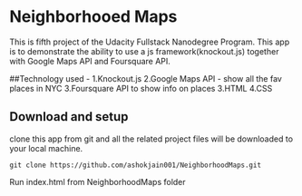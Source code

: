 Neighborhooed Maps
=========================
This is fifth project of the Udacity Fullstack Nanodegree Program.
This app is to demonstrate the ability to use a js framework(knockout.js) together with Google Maps API and Foursquare API.

##Technology used - 
1.Knockout.js 
2.Google Maps API - show all the fav places in NYC
3.Foursquare API to show info on places
3.HTML
4.CSS 

## Download and setup 
clone this app from git and all the related project files will be downloaded to your local machine. 
```
git clone https://github.com/ashokjain001/NeighborhoodMaps.git
```
Run index.html from NeighborhoodMaps folder